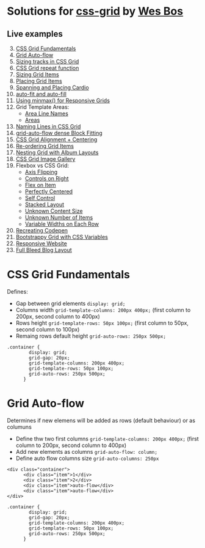# Solutions for [css-grid](https://cssgrid.io/) by [Wes Bos](https://github.com/wesbos/)

## Live examples

3.  [CSS Grid Fundamentals](#css-grid-fundamentals)
4.  [Grid Auto-flow](#grid-auto-flow)
5.  [Sizing tracks in CSS Grid](https://jsfiddle.net/q8h3r8yb/)
6.  [CSS Grid repeat function](https://jsfiddle.net/8f8xyx86/)
7.  [Sizing Grid Items](https://jsfiddle.net/wqs6tcuk/)
8.  [Placing Grid Items](https://jsfiddle.net/hs5xhvpp/)
9.  [Spanning and Placing Cardio](https://jsfiddle.net/2z7z6o9k/)
10. [auto-fit and auto-fill](https://jsfiddle.net/d1pLngzx/)
11. [Using minmax() for Responsive Grids](https://jsfiddle.net/xthszm2j/)
12. Grid Template Areas:
    - [Area Line Names](https://jsfiddle.net/tkyxomht/)
    - [Areas](https://jsfiddle.net/p0sn7L7v/)
13. [Naming Lines in CSS Grid](https://jsfiddle.net/ygpmn0xh/)
14. [grid-auto-flow dense Block Fitting](https://jsfiddle.net/sxj83p70/)
15. [CSS Grid Alignment + Centering](https://jsfiddle.net/eyL9a2gv/)
16. [Re-ordering Grid Items](https://jsfiddle.net/uscf9mk0/)
17. [Nesting Grid with Album Layouts](https://jsfiddle.net/yn7jak0y/)
18. [CSS Grid Image Gallery](https://jsfiddle.net/cbjzped2/)
19. Flexbox vs CSS Grid:
    - [Axis Flipping](https://jsfiddle.net/pt8hym9s/)
    - [Controls on Right](https://jsfiddle.net/4o7gavuj/)
    - [Flex on Item](https://jsfiddle.net/1u264ftd/)
    - [Perfectly Centered](https://jsfiddle.net/sgbrtrjo/)
    - [Self Control](https://jsfiddle.net/c6gg8pkn/)
    - [Stacked Layout](https://jsfiddle.net/mnfm1sw0/)
    - [Unknown Content Size](https://jsfiddle.net/4ze02bkj/)
    - [Unknown Number of Items](https://jsfiddle.net/Lg7r3jmy/)
    - [Variable Widths on Each Row](https://jsfiddle.net/qymhootd/)
20. [Recreating Codepen](https://jsfiddle.net/br6n54qt/)
21. [Bootstrappy Grid with CSS Variables](https://jsfiddle.net/gLLht2hd/)
22. [Responsive Website](https://jsfiddle.net/bh16ofp8/)
23. [Full Bleed Blog Layout](https://jsfiddle.net/j8w6v3mh/)

# CSS Grid Fundamentals

Defines:

- Gap between grid elements `display: grid;`
- Columns width `grid-template-columns: 200px 400px;` (first column to 200px, second column to 400px)
- Rows height `grid-template-rows: 50px 100px;` (first column to 50px, second column to 100px)
- Remaing rows default height `grid-auto-rows: 250px 500px;`

```
.container {
        display: grid;
        grid-gap: 20px;
        grid-template-columns: 200px 400px;
        grid-template-rows: 50px 100px;
        grid-auto-rows: 250px 500px;
      }
```

# Grid Auto-flow

Determines if new elemens will be added as rows (default behaviour) or as columuns

- Define thw two first columns `grid-template-columns: 200px 400px;` (first column to 200px, second column to 400px)
- Add new elements as columns `grid-auto-flow: column;`
- Define auto flow columns size `grid-auto-columns: 250px`

```
<div class="container">
      <div class="item">1</div>
      <div class="item">2</div>
      <div class="item">auto-flow</div>
      <div class="item">auto-flow</div>
</div>

.container {
        display: grid;
        grid-gap: 20px;
        grid-template-columns: 200px 400px;
        grid-template-rows: 50px 100px;
        grid-auto-rows: 250px 500px;
      }
```

